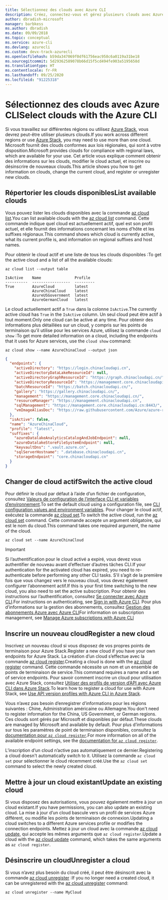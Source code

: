 ```yaml
---
title: Sélectionnez des clouds avec Azure CLI
description: Créez, connectez-vous et gérez plusieurs clouds avec Azure CLI.
author: dbradish-microsoft
manager: barbkess
ms.author: dbradish
ms.date: 09/09/2018
ms.topic: conceptual
ms.service: azure-cli
ms.devlang: azurecli
ms.custom: devx-track-azurecli
ms.openlocfilehash: b59da347069f0df61756eac958c6a0119a31be18
ms.sourcegitcommit: 5d29362589078b66d15f5cd494fe903a5195658d
ms.translationtype: HT
ms.contentlocale: fr-FR
ms.lasthandoff: 09/25/2020
ms.locfileid: "91225318"
---
```

# <a name="select-clouds-with-the-azure-cli"></a><span data-ttu-id="996f4-103">Sélectionnez des clouds avec Azure CLI</span><span class="sxs-lookup"><span data-stu-id="996f4-103">Select clouds with the Azure CLI</span></span>

<span data-ttu-id="996f4-104">Si vous travaillez sur différentes régions ou utilisez [Azure Stack](/azure/azure-stack/user/), vous devrez peut-être utiliser plusieurs clouds.</span><span class="sxs-lookup"><span data-stu-id="996f4-104">If you work across different regions or use [Azure Stack](/azure/azure-stack/user/), you may need to use more than one cloud.</span></span> <span data-ttu-id="996f4-105">Microsoft fournit des clouds conformes aux lois régionales, qui sont à votre disposition.</span><span class="sxs-lookup"><span data-stu-id="996f4-105">Microsoft provides clouds for compliance with regional laws, which are available for your use.</span></span> <span data-ttu-id="996f4-106">Cet article vous explique comment obtenir des informations sur les clouds, modifier le cloud actuel, et inscrire ou désinscrire de nouveaux clouds.</span><span class="sxs-lookup"><span data-stu-id="996f4-106">This article shows you how to get information on clouds, change the current cloud, and register or unregister new clouds.</span></span>

## <a name="list-available-clouds"></a><span data-ttu-id="996f4-107">Répertorier les clouds disponibles</span><span class="sxs-lookup"><span data-stu-id="996f4-107">List available clouds</span></span>

<span data-ttu-id="996f4-108">Vous pouvez lister les clouds disponibles avec la commande [az cloud list](/cli/azure/cloud#az-cloud-list).</span><span class="sxs-lookup"><span data-stu-id="996f4-108">You can list available clouds with the [az cloud list](/cli/azure/cloud#az-cloud-list) command.</span></span> <span data-ttu-id="996f4-109">Cette commande indique quel cloud est actuellement actif, quel est son profil actuel, et elle fournit des informations concernant les noms d’hôte et les suffixes régionaux.</span><span class="sxs-lookup"><span data-stu-id="996f4-109">This command shows which cloud is currently active, what its current profile is, and information on regional suffixes and host names.</span></span>

<span data-ttu-id="996f4-110">Pour obtenir le cloud actif et une liste de tous les clouds disponibles :</span><span class="sxs-lookup"><span data-stu-id="996f4-110">To get the active cloud and a list of all the available clouds:</span></span>

```azurecli-interactive
az cloud list --output table
```

```output
IsActive    Name               Profile
----------  -----------------  ---------
True        AzureCloud         latest
            AzureChinaCloud    latest
            AzureUSGovernment  latest
            AzureGermanCloud   latest
```

<span data-ttu-id="996f4-111">Le cloud actuellement actif a `True` dans la colonne `IsActive`.</span><span class="sxs-lookup"><span data-stu-id="996f4-111">The currently active cloud has `True` in the `IsActive` column.</span></span> <span data-ttu-id="996f4-112">Un seul cloud peut être actif à tout moment.</span><span class="sxs-lookup"><span data-stu-id="996f4-112">Only one cloud can be active at any time.</span></span> <span data-ttu-id="996f4-113">Pour obtenir des informations plus détaillées sur un cloud, y compris sur les points de terminaison qu’il utilise pour les services Azure, utilisez la commande `cloud show` :</span><span class="sxs-lookup"><span data-stu-id="996f4-113">To get more detailed information on a cloud, including the endpoints that it uses for Azure services, use the `cloud show` command:</span></span>

```azurecli-interactive
az cloud show --name AzureChinaCloud --output json
```

```json
{
  "endpoints": {
    "activeDirectory": "https://login.chinacloudapi.cn",
    "activeDirectoryDataLakeResourceId": null,
    "activeDirectoryGraphResourceId": "https://graph.chinacloudapi.cn/",
    "activeDirectoryResourceId": "https://management.core.chinacloudapi.cn/",
    "batchResourceId": "https://batch.chinacloudapi.cn/",
    "gallery": "https://gallery.chinacloudapi.cn/",
    "management": "https://management.core.chinacloudapi.cn/",
    "resourceManager": "https://management.chinacloudapi.cn",
    "sqlManagement": "https://management.core.chinacloudapi.cn:8443/",
    "vmImageAliasDoc": "https://raw.githubusercontent.com/Azure/azure-rest-api-specs/master/arm-compute/quickstart-templates/aliases.json"
  },
  "isActive": false,
  "name": "AzureChinaCloud",
  "profile": "latest",
  "suffixes": {
    "azureDatalakeAnalyticsCatalogAndJobEndpoint": null,
    "azureDatalakeStoreFileSystemEndpoint": null,
    "keyvaultDns": ".vault.azure.cn",
    "sqlServerHostname": ".database.chinacloudapi.cn",
    "storageEndpoint": "core.chinacloudapi.cn"
  }
}
```

## <a name="switch-the-active-cloud"></a><span data-ttu-id="996f4-114">Changer de cloud actif</span><span class="sxs-lookup"><span data-stu-id="996f4-114">Switch the active cloud</span></span>

<span data-ttu-id="996f4-115">Pour définir le cloud par défaut à l’aide d’un fichier de configuration, consultez [Valeurs de configuration de l’interface CLI et variables d’environnement](./azure-cli-configuration.md?view=azure-cli-latest#cli-configuration-values-and-environment-variables).</span><span class="sxs-lookup"><span data-stu-id="996f4-115">To set the default cloud using a configuration file, see [CLI configuration values and environment variables](./azure-cli-configuration.md?view=azure-cli-latest#cli-configuration-values-and-environment-variables).</span></span>  <span data-ttu-id="996f4-116">Pour changer le cloud actif, exécutez la commande [az cloud set](/cli/azure/cloud#az-cloud-set).</span><span class="sxs-lookup"><span data-stu-id="996f4-116">To switch the active cloud, run the [az cloud set](/cli/azure/cloud#az-cloud-set) command.</span></span> <span data-ttu-id="996f4-117">Cette commande accepte un argument obligatoire, qui est le nom du cloud.</span><span class="sxs-lookup"><span data-stu-id="996f4-117">This command takes one required argument, the name of the cloud.</span></span>

```azurecli-interactive
az cloud set --name AzureChinaCloud
```

> [!IMPORTANT]
> <span data-ttu-id="996f4-118">Si l’authentification pour le cloud activé a expiré, vous devez vous authentifier de nouveau avant d’effectuer d’autres tâches CLI.</span><span class="sxs-lookup"><span data-stu-id="996f4-118">If your authentication for the activated cloud has expired, you need to re-authenticate before performing any other CLI tasks.</span></span> <span data-ttu-id="996f4-119">S’il s’agit de la première fois que vous changez vers le nouveau cloud, vous devez également configurer l’abonnement actif.</span><span class="sxs-lookup"><span data-stu-id="996f4-119">If this is your first time switching to the new cloud, you also need to set the active subscription.</span></span>
> <span data-ttu-id="996f4-120">Pour obtenir des instructions sur l’authentification, consultez [Se connecter avec Azure CLI](authenticate-azure-cli.md).</span><span class="sxs-lookup"><span data-stu-id="996f4-120">For instructions on authenticating, see [Sign in with Azure CLI](authenticate-azure-cli.md).</span></span> <span data-ttu-id="996f4-121">Pour plus d’informations sur la gestion des abonnements, consultez [Gestion des abonnements Azure avec Azure CLI](manage-azure-subscriptions-azure-cli.md)</span><span class="sxs-lookup"><span data-stu-id="996f4-121">For information on subscription management, see [Manage Azure subscriptions with Azure CLI](manage-azure-subscriptions-azure-cli.md)</span></span>

## <a name="register-a-new-cloud"></a><span data-ttu-id="996f4-122">Inscrire un nouveau cloud</span><span class="sxs-lookup"><span data-stu-id="996f4-122">Register a new cloud</span></span>

<span data-ttu-id="996f4-123">Inscrivez un nouveau cloud si vous disposez de vos propres points de terminaison pour Azure Stack.</span><span class="sxs-lookup"><span data-stu-id="996f4-123">Register a new cloud if you have your own endpoints for Azure Stack.</span></span> <span data-ttu-id="996f4-124">La création d’un cloud s’effectue avec la commande [az cloud register](/cli/azure/cloud#az-cloud-register).</span><span class="sxs-lookup"><span data-stu-id="996f4-124">Creating a cloud is done with the [az cloud register](/cli/azure/cloud#az-cloud-register) command.</span></span> <span data-ttu-id="996f4-125">Cette commande nécessite un nom et un ensemble de points de terminaison de service.</span><span class="sxs-lookup"><span data-stu-id="996f4-125">This command requires a name and a set of service endpoints.</span></span> <span data-ttu-id="996f4-126">Pour savoir comment inscrire un cloud pour utilisation avec Azure Stack, consultez [Utiliser des profils de version d’API avec Azure CLI dans Azure Stack](/azure/azure-stack/user/azure-stack-version-profiles-azurecli2#connect-to-azure-stack).</span><span class="sxs-lookup"><span data-stu-id="996f4-126">To learn how to register a cloud for use with Azure Stack, see [Use API version profiles with Azure CLI in Azure Stack](/azure/azure-stack/user/azure-stack-version-profiles-azurecli2#connect-to-azure-stack).</span></span>

<span data-ttu-id="996f4-127">Vous n’avez pas besoin d’enregistrer d’informations pour les régions suivantes : Chine, Administration américaine ou Allemagne.</span><span class="sxs-lookup"><span data-stu-id="996f4-127">You don't need to register information for the China, US Government, or German regions.</span></span> <span data-ttu-id="996f4-128">Ces clouds sont gérés par Microsoft et disponibles par défaut.</span><span class="sxs-lookup"><span data-stu-id="996f4-128">These clouds are managed by Microsoft and available by default.</span></span>  <span data-ttu-id="996f4-129">Pour plus d’informations sur tous les paramètres de point de terminaison disponibles, consultez la [documentation pour `az cloud register`](/cli/azure/cloud#az-cloud-register).</span><span class="sxs-lookup"><span data-stu-id="996f4-129">For more information on all of the available endpoint settings, see the [documentation for `az cloud register`](/cli/azure/cloud#az-cloud-register).</span></span>

<span data-ttu-id="996f4-130">L’inscription d’un cloud n’active pas automatiquement ce dernier.</span><span class="sxs-lookup"><span data-stu-id="996f4-130">Registering a cloud doesn't automatically switch to it.</span></span> <span data-ttu-id="996f4-131">Utilisez la commande `az cloud set` pour sélectionner le cloud récemment créé.</span><span class="sxs-lookup"><span data-stu-id="996f4-131">Use the `az cloud set` command to select the newly created cloud.</span></span>

## <a name="update-an-existing-cloud"></a><span data-ttu-id="996f4-132">Mettre à jour un cloud existant</span><span class="sxs-lookup"><span data-stu-id="996f4-132">Update an existing cloud</span></span>

<span data-ttu-id="996f4-133">Si vous disposez des autorisations, vous pouvez également mettre à jour un cloud existant.</span><span class="sxs-lookup"><span data-stu-id="996f4-133">If you have permissions, you can also update an existing cloud.</span></span> <span data-ttu-id="996f4-134">La mise à jour d’un cloud bascule vers un profil de services Azure différent, ou modifie les points de terminaison de connexion.</span><span class="sxs-lookup"><span data-stu-id="996f4-134">Updating a cloud switches to a different Azure services profile or modifies the connection endpoints.</span></span>
<span data-ttu-id="996f4-135">Mettez à jour un cloud avec la commande [az cloud update](/cli/azure/cloud#az-cloud-update), qui accepte les mêmes arguments que `az cloud register`.</span><span class="sxs-lookup"><span data-stu-id="996f4-135">Update a cloud with the [az cloud update](/cli/azure/cloud#az-cloud-update) command, which takes the same arguments as `az cloud register`.</span></span>

## <a name="unregister-a-cloud"></a><span data-ttu-id="996f4-136">Désinscrire un cloud</span><span class="sxs-lookup"><span data-stu-id="996f4-136">Unregister a cloud</span></span>

<span data-ttu-id="996f4-137">Si vous n’avez plus besoin du cloud créé, il peut être désinscrit avec la commande [az cloud unregister](/cli/azure/cloud#az-cloud-unregister) :</span><span class="sxs-lookup"><span data-stu-id="996f4-137">If you no longer need a created cloud, it can be unregistered with the [az cloud unregister](/cli/azure/cloud#az-cloud-unregister) command:</span></span>

```azurecli-interactive
az cloud unregister --name MyCloud
```